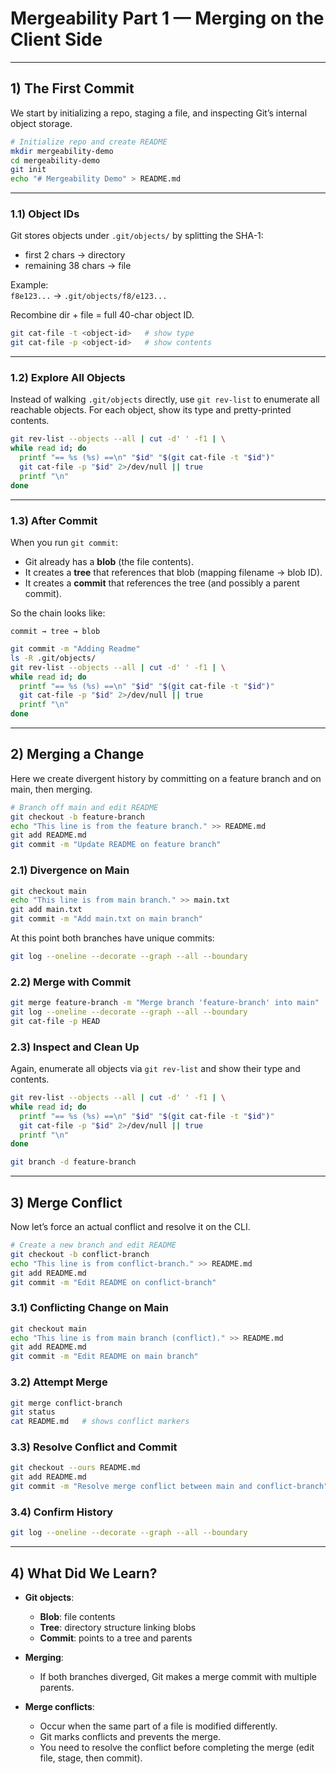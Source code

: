 # Mergeability Part 1 — Merging on the Client Side

---

## 1) The First Commit

We start by initializing a repo, staging a file, and inspecting Git’s internal object storage.

```sh
# Initialize repo and create README
mkdir mergeability-demo
cd mergeability-demo
git init
echo "# Mergeability Demo" > README.md
```

---

### 1.1) Object IDs

Git stores objects under `.git/objects/` by splitting the SHA-1:  
- first 2 chars → directory  
- remaining 38 chars → file  

Example:  
`f8e123...` → `.git/objects/f8/e123...`  

Recombine dir + file = full 40-char object ID.  

```sh
git cat-file -t <object-id>   # show type
git cat-file -p <object-id>   # show contents
```

---

### 1.2) Explore All Objects  

Instead of walking `.git/objects` directly, use `git rev-list` to enumerate all reachable objects. For each object, show its type and pretty-printed contents.  

```sh
git rev-list --objects --all | cut -d' ' -f1 | \
while read id; do
  printf "== %s (%s) ==\n" "$id" "$(git cat-file -t "$id")"
  git cat-file -p "$id" 2>/dev/null || true
  printf "\n"
done
```

---

### 1.3) After Commit  

When you run `git commit`:  
- Git already has a **blob** (the file contents).  
- It creates a **tree** that references that blob (mapping filename → blob ID).  
- It creates a **commit** that references the tree (and possibly a parent commit).  

So the chain looks like:  

```
commit → tree → blob
```  

```sh
git commit -m "Adding Readme"
ls -R .git/objects/
git rev-list --objects --all | cut -d' ' -f1 | \
while read id; do
  printf "== %s (%s) ==\n" "$id" "$(git cat-file -t "$id")"
  git cat-file -p "$id" 2>/dev/null || true
  printf "\n"
done
```

---

## 2) Merging a Change

Here we create divergent history by committing on a feature branch and on main, then merging.

```sh
# Branch off main and edit README
git checkout -b feature-branch
echo "This line is from the feature branch." >> README.md
git add README.md
git commit -m "Update README on feature branch"
```

### 2.1) Divergence on Main

```sh
git checkout main
echo "This line is from main branch." >> main.txt
git add main.txt
git commit -m "Add main.txt on main branch"
```

At this point both branches have unique commits:

```sh
git log --oneline --decorate --graph --all --boundary
```

### 2.2) Merge with Commit

```sh
git merge feature-branch -m "Merge branch 'feature-branch' into main"
git log --oneline --decorate --graph --all --boundary
git cat-file -p HEAD
```

### 2.3) Inspect and Clean Up  

Again, enumerate all objects via `git rev-list` and show their type and contents.  

```sh
git rev-list --objects --all | cut -d' ' -f1 | \
while read id; do
  printf "== %s (%s) ==\n" "$id" "$(git cat-file -t "$id")"
  git cat-file -p "$id" 2>/dev/null || true
  printf "\n"
done

git branch -d feature-branch
```

---

## 3) Merge Conflict

Now let’s force an actual conflict and resolve it on the CLI.

```sh
# Create a new branch and edit README
git checkout -b conflict-branch
echo "This line is from conflict-branch." >> README.md
git add README.md
git commit -m "Edit README on conflict-branch"
```

### 3.1) Conflicting Change on Main

```sh
git checkout main
echo "This line is from main branch (conflict)." >> README.md
git add README.md
git commit -m "Edit README on main branch"
```

### 3.2) Attempt Merge

```sh
git merge conflict-branch
git status
cat README.md   # shows conflict markers
```

### 3.3) Resolve Conflict and Commit

```sh
git checkout --ours README.md
git add README.md
git commit -m "Resolve merge conflict between main and conflict-branch"
```

### 3.4) Confirm History

```sh
git log --oneline --decorate --graph --all --boundary
```

---

## 4) What Did We Learn?

- **Git objects**:  
  - **Blob**: file contents  
  - **Tree**: directory structure linking blobs  
  - **Commit**: points to a tree and parents  

- **Merging**:  
  - If both branches diverged, Git makes a merge commit with multiple parents.  

- **Merge conflicts**:  
  - Occur when the same part of a file is modified differently.  
  - Git marks conflicts and prevents the merge.  
  - You need to resolve the conflict before completing the merge (edit file, stage, then commit).  